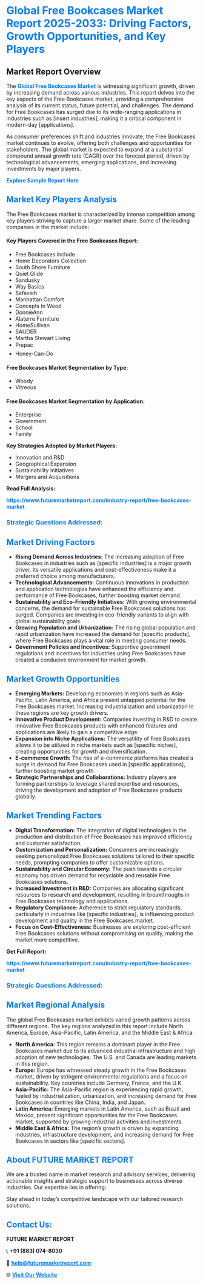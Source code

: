 <h1 style="color: #007BFF;">Global Free Bookcases Market Report 2025-2033: Driving Factors, Growth Opportunities, and Key Players</h1>

<section id="overview">
<h2>Market Report Overview</h2>
<p>The <a href="https://www.futuremarketreport.com/industry-report/free-bookcases-market" style="color: #007BFF; text-decoration: none;"><strong>Global Free Bookcases Market</strong></a> is witnessing significant growth, driven by increasing demand across various industries. This report delves into the key aspects of the Free Bookcases market, providing a comprehensive analysis of its current status, future potential, and challenges. The demand for Free Bookcases has surged due to its wide-ranging applications in industries such as [insert industries], making it a critical component in modern-day [applications].</p>
<p>As consumer preferences shift and industries innovate, the Free Bookcases market continues to evolve, offering both challenges and opportunities for stakeholders. The global market is expected to expand at a substantial compound annual growth rate (CAGR) over the forecast period, driven by technological advancements, emerging applications, and increasing investments by major players.</p>
</section>

<section id="overview">
<p><a href="https://www.futuremarketreport.com/request-sample/reportId=98690" style="color: #007BFF; text-decoration: none;"><strong>Explore Sample Report Here</strong></a></p>
</section>

<section id="key-players">
<h2 style="color: #007BFF;">Market Key Players Analysis</h2>
<p>The Free Bookcases market is characterized by intense competition among key players striving to capture a larger market share. Some of the leading companies in the market include:</p>
<h4>Key Players Covered in the Free Bookcases Report:</h4>
<ul><li>Free Bookcases include</li><li>Home Decorators Collection</li><li>South Shore Furniture</li><li>Quiet Glide</li><li>Sandusky</li><li>Way Basics</li><li>Safavieh</li><li>Manhattan Comfort</li><li>Concepts In Wood</li><li>DonnieAnn</li><li>Alaterre Furniture</li><li>HomeSullivan</li><li>SAUDER</li><li>Martha Stewart Living</li><li>Prepac</li><li>Honey-Can-Do</li></ul>
<h4>Free Bookcases Market Segmentation by Type:</h4>
<ul><li>Woody</li><li>Vitreous</li></ul>

<h4>Free Bookcases Market Segmentation by Application:</h4>
<ul><li>Enterprise</li><li>Government</li><li>School</li><li>Family</li></ul>
<p><strong>Key Strategies Adopted by Market Players:</strong></p>
<ul>
<li>Innovation and R&D</li>
<li>Geographical Expansion</li>
<li>Sustainability Initiatives</li>
<li>Mergers and Acquisitions</li>
</ul>
</section>

<section>
<p><strong>Read Full Analysis: </strong></p><a href="https://www.futuremarketreport.com/industry-report/free-bookcases-market" style="color: #007BFF; text-decoration: none;"><strong>https://www.futuremarketreport.com/industry-report/free-bookcases-market</strong></a>
<h3 style="color: #007BFF;">Strategic Questions Addressed:</h3>
</section>

<section id="driving-factors">
<h2 style="color: #007BFF;">Market Driving Factors</h2>
<ul>
<li><strong>Rising Demand Across Industries:</strong> The increasing adoption of Free Bookcases in industries such as [specific industries] is a major growth driver. Its versatile applications and cost-effectiveness make it a preferred choice among manufacturers.</li>
<li><strong>Technological Advancements:</strong> Continuous innovations in production and application technologies have enhanced the efficiency and performance of Free Bookcases, further boosting market demand.</li>
<li><strong>Sustainability and Eco-Friendly Initiatives:</strong> With growing environmental concerns, the demand for sustainable Free Bookcases solutions has surged. Companies are investing in eco-friendly variants to align with global sustainability goals.</li>
<li><strong>Growing Population and Urbanization:</strong> The rising global population and rapid urbanization have increased the demand for [specific products], where Free Bookcases plays a vital role in meeting consumer needs.</li>
<li><strong>Government Policies and Incentives:</strong> Supportive government regulations and incentives for industries using Free Bookcases have created a conducive environment for market growth.</li>
</ul>
</section>

<section id="growth-opportunities">
<h2 style="color: #007BFF;">Market Growth Opportunities</h2>
<ul>
<li><strong>Emerging Markets:</strong> Developing economies in regions such as Asia-Pacific, Latin America, and Africa present untapped potential for the Free Bookcases market. Increasing industrialization and urbanization in these regions are key growth drivers.</li>
<li><strong>Innovative Product Development:</strong> Companies investing in R&D to create innovative Free Bookcases products with enhanced features and applications are likely to gain a competitive edge.</li>
<li><strong>Expansion into Niche Applications:</strong> The versatility of Free Bookcases allows it to be utilized in niche markets such as [specific niches], creating opportunities for growth and diversification.</li>
<li><strong>E-commerce Growth:</strong> The rise of e-commerce platforms has created a surge in demand for Free Bookcases used in [specific applications], further boosting market growth.</li>
<li><strong>Strategic Partnerships and Collaborations:</strong> Industry players are forming partnerships to leverage shared expertise and resources, driving the development and adoption of Free Bookcases products globally.</li>
</ul>
</section>

<section id="trending-factors">
<h2 style="color: #007BFF;">Market Trending Factors</h2>
<ul>
<li><strong>Digital Transformation:</strong> The integration of digital technologies in the production and distribution of Free Bookcases has improved efficiency and customer satisfaction.</li>
<li><strong>Customization and Personalization:</strong> Consumers are increasingly seeking personalized Free Bookcases solutions tailored to their specific needs, prompting companies to offer customizable options.</li>
<li><strong>Sustainability and Circular Economy:</strong> The push towards a circular economy has driven demand for recyclable and reusable Free Bookcases solutions.</li>
<li><strong>Increased Investment in R&D:</strong> Companies are allocating significant resources to research and development, resulting in breakthroughs in Free Bookcases technology and applications.</li>
<li><strong>Regulatory Compliance:</strong> Adherence to strict regulatory standards, particularly in industries like [specific industries], is influencing product development and quality in the Free Bookcases market.</li>
<li><strong>Focus on Cost-Effectiveness:</strong> Businesses are exploring cost-efficient Free Bookcases solutions without compromising on quality, making the market more competitive.</li>
</ul>
</section>

<section>
<p><strong>Get Full Report: </strong></p><a href="https://www.futuremarketreport.com/industry-report/free-bookcases-market" style="color: #007BFF; text-decoration: none;"><strong>https://www.futuremarketreport.com/industry-report/free-bookcases-market</strong></a>
<h3 style="color: #007BFF;">Strategic Questions Addressed:</h3>
</section>


<section id="regional-analysis">
<h2 style="color: #007BFF;">Market Regional Analysis</h2>
<p>The global Free Bookcases market exhibits varied growth patterns across different regions. The key regions analyzed in this report include North America, Europe, Asia-Pacific, Latin America, and the Middle East & Africa:</p>
<ul>
<li><strong>North America:</strong> This region remains a dominant player in the Free Bookcases market due to its advanced industrial infrastructure and high adoption of new technologies. The U.S. and Canada are leading markets in this region.</li>
<li><strong>Europe:</strong> Europe has witnessed steady growth in the Free Bookcases market, driven by stringent environmental regulations and a focus on sustainability. Key countries include Germany, France, and the U.K.</li>
<li><strong>Asia-Pacific:</strong> The Asia-Pacific region is experiencing rapid growth, fueled by industrialization, urbanization, and increasing demand for Free Bookcases in countries like China, India, and Japan.</li>
<li><strong>Latin America:</strong> Emerging markets in Latin America, such as Brazil and Mexico, present significant opportunities for the Free Bookcases market, supported by growing industrial activities and investments.</li>
<li><strong>Middle East & Africa:</strong> The region’s growth is driven by expanding industries, infrastructure development, and increasing demand for Free Bookcases in sectors like [specific sectors].</li>
</ul>
</section>

<footer>
<h2 style="color: #007BFF;">About FUTURE MARKET REPORT</h2>
<p>We are a trusted name in market research and advisory services, delivering actionable insights and strategic support to businesses across diverse industries. Our expertise lies in offering:</p>

<p>Stay ahead in today’s competitive landscape with our tailored research solutions.</p>

<h2 style="color: #007BFF;">Contact Us:</h2>
<p><strong>FUTURE MARKET REPORT</strong></p>
<p>📞 <strong>+91 (883) 074-8030</strong></p>
<p>📧 <strong><a href="mailto:help@futuremarketreport.com" style="color: #007BFF;">help@futuremarketreport.com</a></strong></p>
<p>🌐 <strong><a href="https://www.futuremarketreport.com/" style="color: #007BFF;">Visit Our Website</a></strong></p>
</footer>